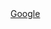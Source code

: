 <html>
    <title>Links</title>
    <body>
        <a href = "https://www.google.com/">Google</a>
    </body>
</html>
